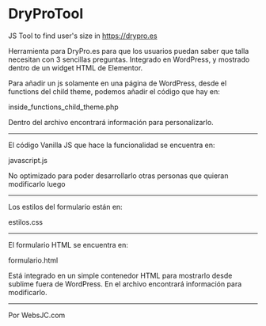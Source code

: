 # DryProTool
JS Tool to find user's size in https://drypro.es

Herramienta para DryPro.es para que los usuarios puedan saber que talla necesitan con 3 sencillas preguntas. Integrado en WordPress, y mostrado dentro de un widget HTML de Elementor.

Para añadir un js solamente en una página de WordPress, desde el functions del child theme, podemos añadir el código que hay en:

inside_functions_child_theme.php

Dentro del archivo encontrará información para personalizarlo.
_________________________________________________________________________

El código Vanilla JS que hace la funcionalidad se encuentra en:

javascript.js

No optimizado para poder desarrollarlo otras personas que quieran modificarlo luego
_________________________________________________________________________

Los estilos del formulario están en:

estilos.css
_________________________________________________________________________

El formulario HTML se encuentra en:

formulario.html

Está integrado en un simple contenedor HTML para mostrarlo desde sublime fuera de WordPress. En el archivo encontrará información para modificarlo.
_________________________________________________________________________

Por WebsJC.com